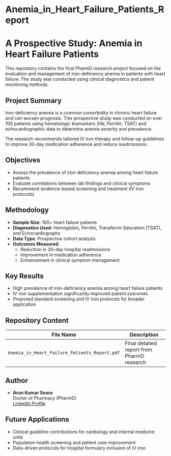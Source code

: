 # Anemia_in_Heart_Failure_Patients_Report
# A Prospective Study: Anemia in Heart Failure Patients

This repository contains the final PharmD research project focused on the evaluation and management of iron-deficiency anemia in patients with heart failure. The study was conducted using clinical diagnostics and patient monitoring methods.

## Project Summary

Iron-deficiency anemia is a common comorbidity in chronic heart failure and can worsen prognosis. This prospective study was conducted on over 100 patients using hematologic biomarkers (Hb, Ferritin, TSAT) and echocardiographic data to determine anemia severity and prevalence.

The research recommends tailored IV iron therapy and follow-up guidelines to improve 30-day medication adherence and reduce readmissions.

## Objectives

- Assess the prevalence of iron-deficiency anemia among heart failure patients
- Evaluate correlations between lab findings and clinical symptoms
- Recommend evidence-based screening and treatment (IV iron protocols)

## Methodology

- **Sample Size**: 100+ heart failure patients
- **Diagnostics Used**: Hemoglobin, Ferritin, Transferrin Saturation (TSAT), and Echocardiography
- **Data Type**: Prospective cohort analysis
- **Outcomes Measured**:
  - Reduction in 30-day hospital readmissions
  - Improvement in medication adherence
  - Enhancement in clinical symptom management

## Key Results

- High prevalence of iron-deficiency anemia among heart failure patients
- IV iron supplementation significantly improved patient outcomes
- Proposed standard screening and IV iron protocols for broader application

## Repository Content

| File Name                                 | Description |
|------------------------------------------|-------------|
| `Anemia_in_Heart_Failure_Patients_Report.pdf` | Final detailed report from PharmD research |

## Author

- **Arun Kumar Soora**  
  Doctor of Pharmacy (PharmD)  
  [LinkedIn Profile](https://www.linkedin.com/in/arun-kumar-soora)

## Future Applications

- Clinical guideline contributions for cardiology and internal medicine units
- Population health screening and patient care improvement
- Data-driven protocols for hospital formulary inclusion of IV iron

